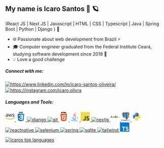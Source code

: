  ## My name is Icaro Santos 🔭 🪐
 (React JS | Next JS | Javascript | HTML | CSS | Typescript | Java | Spring Boot | Python | Django ) 🚀
- 🌐 Passionate about web development from Brazil ⚡  
- 🎓 Computer engineer graduated from the Federal Institute Ceará, studying software development since 2018 🚀  
- 💡 Love a good challenge


<h5 align="left">Connect with me:</h5>
<p align="left">
<a href="https://linkedin.com/in/icaro-santos-oliveira/" target="blank"><img align="center" src="https://raw.githubusercontent.com/rahuldkjain/github-profile-readme-generator/master/src/images/icons/Social/linked-in-alt.svg" alt="https://www.linkedin.com/in/icaro-santos-oliveira/" height="30" width="40" /></a>
<a href="https://instagram.com/icaro.olivra" target="blank"><img align="center" src="https://raw.githubusercontent.com/rahuldkjain/github-profile-readme-generator/master/src/images/icons/Social/instagram.svg" alt="https://instagram.com/icaro.olivra" height="30" width="40" /></a>
</p>

<h5 align="left">Languages and Tools:</h5>
<p align="left"> 
 <a href="https://aws.amazon.com" target="_blank" rel="noreferrer"> 
  <img src="https://raw.githubusercontent.com/devicons/devicon/master/icons/amazonwebservices/amazonwebservices-original-wordmark.svg" alt="aws" width="30" height="30"/> 
 </a> 
 
 <a href="https://getbootstrap.com" target="_blank" rel="noreferrer">   
  <img src="https://raw.githubusercontent.com/devicons/devicon/master/icons/css3/css3-original-wordmark.svg" alt="css3" width="30" height="30"/> 
 </a>
 
 <a href="https://www.djangoproject.com/" target="_blank" rel="noreferrer">   
  <img src="https://cdn.worldvectorlogo.com/logos/django.svg" alt="django" width="30" height="30"/> 
 </a> 
 
 <a href="https://www.docker.com/" target="_blank" rel="noreferrer">     
  <img src="https://www.vectorlogo.zone/logos/git-scm/git-scm-icon.svg" alt="git" width="30" height="30"/> 
 </a> 
 
 <a href="https://www.w3.org/html/" target="_blank" rel="noreferrer">   
  <img src="https://raw.githubusercontent.com/devicons/devicon/master/icons/html5/html5-original-wordmark.svg" alt="html5" width="30" height="30"/>
 </a>
 
 <a href="https://www.java.com" target="_blank" rel="noreferrer">   
  <img src="https://raw.githubusercontent.com/devicons/devicon/master/icons/java/java-original.svg" alt="java" width="30" height="30"/> 
 </a> 
 
 <a href="https://developer.mozilla.org/en-US/docs/Web/JavaScript" target="_blank" rel="noreferrer">   
  <img src="https://raw.githubusercontent.com/devicons/devicon/master/icons/javascript/javascript-original.svg" alt="javascript" width="30" height="30"/>
 </a>
 
 <a href="https://nextjs.org/" target="_blank" rel="noreferrer">
  <img src="https://cdn.worldvectorlogo.com/logos/nextjs-2.svg" alt="nextjs" width="30" height="30"/> 
 </a> 
 
 <a href="https://nodejs.org" target="_blank" rel="noreferrer">  
  <img src="https://raw.githubusercontent.com/devicons/devicon/master/icons/nodejs/nodejs-original-wordmark.svg" alt="nodejs" width="30" height="30"/>
 </a> 
 
 <a href="https://www.postgresql.org" target="_blank" rel="noreferrer">   
  <img src="https://raw.githubusercontent.com/devicons/devicon/master/icons/postgresql/postgresql-original-wordmark.svg" alt="postgresql" width="30" height="30"/> 
 </a>
 
 <a href="https://www.python.org" target="_blank" rel="noreferrer">   
  <img src="https://raw.githubusercontent.com/devicons/devicon/master/icons/python/python-original.svg" alt="python" width="30" height="30"/> 
 </a> 
 
 <a href="https://reactnative.dev/" target="_blank" rel="noreferrer">   
  <img src="https://reactnative.dev/img/header_logo.svg" alt="reactnative" width="20" height="20"/> 
 </a>
 
 <a href="https://www.selenium.dev" target="_blank" rel="noreferrer">  
  <img src="https://raw.githubusercontent.com/detain/svg-logos/780f25886640cef088af994181646db2f6b1a3f8/svg/selenium-logo.svg" alt="selenium" width="30" height="30"/>
 </a> 
 
 <a href="https://spring.io/" target="_blank" rel="noreferrer">  
  <img src="https://www.vectorlogo.zone/logos/springio/springio-icon.svg" alt="spring" width="30" height="30"/>
 </a> 
 
 <a href="https://www.sqlite.org/" target="_blank" rel="noreferrer">   
  <img src="https://www.vectorlogo.zone/logos/sqlite/sqlite-icon.svg" alt="sqlite" width="30" height="30"/>
 </a> 
  
  <a href="https://tailwindcss.com/" target="_blank" rel="noreferrer">   
   <img src="https://www.vectorlogo.zone/logos/tailwindcss/tailwindcss-icon.svg" alt="tailwind" width="30" height="30"/> 
  </a> 
  
  <a href="https://www.typescriptlang.org/" target="_blank" rel="noreferrer">  
   <img src="https://raw.githubusercontent.com/devicons/devicon/master/icons/typescript/typescript-original.svg" alt="typescript" width="30" height="30"/> 
  </a>
  </p>


<!-- GITHUB STATUS -->
<div align="left">
  
  [![icaros top languages](https://github-readme-stats.vercel.app/api/top-langs/?username=icar0s&theme=radical)](https://github.com/anuraghazra/github-readme-stats)
  

<!-- TEMAS: dark, radical, merko, gruvbox, tokyonight, onedark, cobalt, synthwave, highcontrast, dracula

<div align="center">
  <img width="180em" src="https://github-readme-stats.vercel.app/api/top-langs/?username=icar0s&layout=compact&langs_count=10&theme=dracula"/>-->
